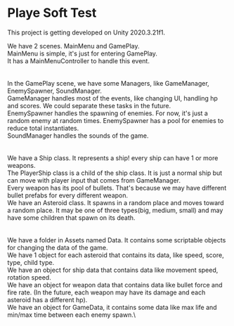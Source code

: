 # Playe Soft Test

This project is getting developed on Unity 2020.3.21f1.

We have 2 scenes. MainMenu and GamePlay.\
MainMenu is simple, it's just for entering GamePlay.\
It has a MainMenuController to handle this event.\
\
\
In the GamePlay scene, we have some Managers, like GameManager, EnemySpawner, SoundManager.\
GameManager handles most of the events, like changing UI, handling hp and scores. We could separate these tasks in the future.\
EnemySpawner handles the spawning of enemies. For now, it's just a random enemy at random times. EnemySpawner has a pool for enemies to reduce total instantiates.\
SoundManager handles the sounds of the game.\
\
\
We have a Ship class. It represents a ship! every ship can have 1 or more weapons.\
The PlayerShip class is a child of the ship class. It is just a normal ship but can move with player input that comes from GameManager.\
Every weapon has its pool of bullets. That's because we may have different bullet prefabs for every different weapon.\
We have an Asteroid class. It spawns in a random place and moves toward a random place. It may be one of three types(big, medium, small) and may have some children that spawn on its death.\
\
\
We have a folder in Assets named Data. It contains some scriptable objects for changing the data of the game.\
We have 1 object for each asteroid that contains its data, like speed, score, type, child type.\
We have an object for ship data that contains data like movement speed, rotation speed.\
We have an object for weapon data that contains data like bullet force and fire rate. (In the future, each weapon may have its damage and each asteroid has a different hp).\
We have an object for GameData, it contains some data like max life and min/max time between each enemy spawn.\

